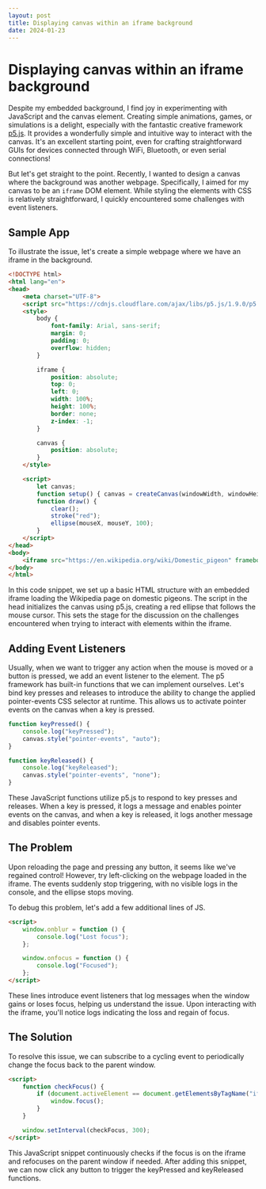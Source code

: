 ```yaml
---
layout: post
title: Displaying canvas within an iframe background
date: 2024-01-23
---
```

# Displaying canvas within an iframe background

Despite my embedded background, I find joy in experimenting with JavaScript and the canvas element. Creating simple animations, games, or simulations is a delight, especially with the fantastic creative framework [p5.js](https://p5js.org/). It provides a wonderfully simple and intuitive way to interact with the canvas. It's an excellent starting point, even for crafting straightforward GUIs for devices connected through WiFi, Bluetooth, or even serial connections!

But let's get straight to the point. Recently, I wanted to design a canvas where the background was another webpage. Specifically, I aimed for my canvas to be an `iframe` DOM element. While styling the elements with CSS is relatively straightforward, I quickly encountered some challenges with event listeners.

## Sample App
To illustrate the issue, let's create a simple webpage where we have an iframe in the background.

```html
<!DOCTYPE html>
<html lang="en">
<head>
    <meta charset="UTF-8">
    <script src="https://cdnjs.cloudflare.com/ajax/libs/p5.js/1.9.0/p5.min.js"></script>
    <style>
        body {
            font-family: Arial, sans-serif;
            margin: 0;
            padding: 0;
            overflow: hidden;
        }

        iframe {
            position: absolute;
            top: 0;
            left: 0;
            width: 100%;
            height: 100%;
            border: none;
            z-index: -1;
        }

        canvas {
            position: absolute;
        }
    </style>

    <script>
        let canvas;
        function setup() { canvas = createCanvas(windowWidth, windowHeight); }
        function draw() {
            clear();
            stroke("red");
            ellipse(mouseX, mouseY, 100);
        } 
    </script>
</head>
<body>
    <iframe src="https://en.wikipedia.org/wiki/Domestic_pigeon" frameborder="0"></iframe>
</body>
</html>
```

In this code snippet, we set up a basic HTML structure with an embedded iframe loading the Wikipedia page on domestic pigeons. The script in the head initializes the canvas using p5.js, creating a red ellipse that follows the mouse cursor. This sets the stage for the discussion on the challenges encountered when trying to interact with elements within the iframe.

## Adding Event Listeners
Usually, when we want to trigger any action when the mouse is moved or a button is pressed, we add an event listener to the element. The p5 framework has built-in functions that we can implement ourselves. Let's bind key presses and releases to introduce the ability to change the applied pointer-events CSS selector at runtime. This allows us to activate pointer events on the canvas when a key is pressed.

```js
function keyPressed() {
    console.log("keyPressed");
    canvas.style("pointer-events", "auto");
}

function keyReleased() {
    console.log("keyReleased");
    canvas.style("pointer-events", "none");
}
```

These JavaScript functions utilize p5.js to respond to key presses and releases. When a key is pressed, it logs a message and enables pointer events on the canvas, and when a key is released, it logs another message and disables pointer events.

## The Problem
Upon reloading the page and pressing any button, it seems like we've regained control! However, try left-clicking on the webpage loaded in the iframe. The events suddenly stop triggering, with no visible logs in the console, and the ellipse stops moving.

To debug this problem, let's add a few additional lines of JS.

```html
<script>
    window.onblur = function () {
        console.log("Lost focus");
    };

    window.onfocus = function () {
        console.log("Focused");
    };
</script>
```

These lines introduce event listeners that log messages when the window gains or loses focus, helping us understand the issue. Upon interacting with the iframe, you'll notice logs indicating the loss and regain of focus.

## The Solution
To resolve this issue, we can subscribe to a cycling event to periodically change the focus back to the parent window.

```html
<script>
    function checkFocus() {
        if (document.activeElement == document.getElementsByTagName("iframe")[0]) {
            window.focus();
        }
    }

    window.setInterval(checkFocus, 300); 
</script>
```

This JavaScript snippet continuously checks if the focus is on the iframe and refocuses on the parent window if needed. After adding this snippet, we can now click any button to trigger the keyPressed and keyReleased functions.